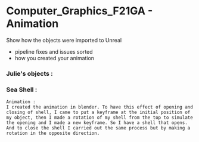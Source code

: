 # Computer_Graphics_F21GA - Animation
Show how the objects were imported to Unreal

- pipeline fixes and issues sorted
- how you created your animation

### Julie's objects : 
### Sea Shell :

    Animation : 
    I created the animation in blender. To have this effect of opening and closing of shell, I came to put a keyframe at the initial position of my object, then I made a rotation of my shell from the top to simulate the opening and I made a new keyframe. So I have a shell that opens. And to close the shell I carried out the same process but by making a rotation in the opposite direction. 
    
    


    
